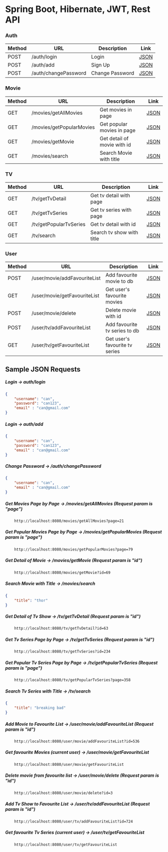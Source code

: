 # Spring Boot, Hibernate, JWT, Rest API

### Auth
| Method | URL                  | Description       | Link                    |
|--------|----------------------|-------------------|-------------------------|
| POST   | /auth/login          | Login             | [JSON](#login)          |
| POST   | /auth/add            | Sign Up           | [JSON](#signup)         |
| POST   | /auth/changePassword | Change Password   | [JSON](#changePassword) |


### Movie
| Method | URL                      | Description                 | Link                        |
|--------|--------------------------|-----------------------------|-----------------------------|
| GET    | /movies/getAllMovies     | Get movies in page          | [JSON](#getAllMovies)       |
| GET    | /movies/getPopularMovies | Get popular movies in page  | [JSON](#getPopularMovies)   |
| GET    | /movies/getMovie         | Get detail of movie with id | [JSON](#getMovieDetail)     |
| GET    | /movies/search           | Search Movie with title     | [JSON](#searchMovie)        |

### TV
| Method | URL                    | Description               | Link                        |
|--------|------------------------|---------------------------|-----------------------------|
| GET    | /tv/getTvDetail        | Get tv detail with page   | [JSON](#getTvDetail)        |
| GET    | /tv/getTvSeries        | Get tv series with page   | [JSON](#getTvSeries)        |
| GET    | /tv/getPopularTvSeries | Get tv detail with id     | [JSON](#getPopularTvSeries) |
| GET    | /tv/search             | Search tv show with title | [JSON](#searchTvShow)       |

### User
| Method | URL                          | Description                    | Link                              |
|--------|------------------------------|--------------------------------|-----------------------------------|
| POST   | /user/movie/addFavouriteList | Add favourite movie to db      | [JSON](#addMovieToFavouriteList)  |
| GET    | /user/movie/getFavouriteList | Get user's favourite movies    | [JSON](#getFavouriteMovies)       |
| POST   | /user/movie/delete           | Delete movie with id           | [JSON](#deleteMovie)              |
| POST   | /user/tv/addFavouriteList    | Add favourite tv series to db  | [JSON](#addTvShowToFavouriteList) |
| GET    | /user/tv/getFavouriteList    | Get user's favourite tv series | [JSON](#getFavouriteTvShows)      |

## Sample JSON Requests

##### <a id="login"> Login -> auth/login
```json
{
	"username": "can",
	"password": "can123",
	"email" : "can@gmail.com"
}
```
##### <a id="signup"> Login -> auth/add
```json
{
	"username": "can",
	"password": "can123",
	"email" : "can@gmail.com"
}
```
##### <a id="changePassword"> Change Password -> /auth/changePassword
```json
{
	"username": "can",
	"email" : "can@gmail.com"
}
```

##### <a id="getAllMovies"> Get Movies Page by Page -> /movies/getAllMovies (Request param is "page")
```http request
    http://localhost:8080/movies/getAllMovies?page=21
```

##### <a id="getPopularMovies"> Get Popular Movies Page by Page -> /movies/getPopularMovies (Request param is "page")
```http request
    http://localhost:8080/movies/getPopularMovies?page=79
```


##### <a id="getMovieDetail"> Get Detail of Movie -> /movies/getMovie (Request param is "id")
```http request
    http://localhost:8080/movies/getMovie?id=69
```


##### <a id="searchMovie"> Search Movie with Title -> /movies/search
```json
{
	"title": "thor"
}
```

##### <a id="getTvDetail"> Get Detail of Tv Show -> /tv/getTvDetail (Request param is "id")
```http request
    http://localhost:8080/tv/getTvDetail?id=63
```

##### <a id="getTvSeries"> Get Tv Series Page by Page -> /tv/getTvSeries (Request param is "id")
```http request
    http://localhost:8080/tv/getTvSeries?id=234
```

	

##### <a id="getPopularTvSeries"> Get Popular Tv Series Page by Page -> /tv/getPopularTvSeries (Request param is "page")
```http request
    http://localhost:8080/tv/getPopularTvSeries?page=358
```

##### <a id="searchTvShow"> Search Tv Series with Title -> /tv/search
```json
{
	"title": "breaking bad"
}
```
##### <a id="addMovieToFavouriteList"> Add Movie to Favourite List -> /user/movie/addFavouriteList (Request param is "id")
```http request
    http://localhost:8080/user/movie/addFavouriteList?id=536
```


##### <a id="getFavouriteMovies"> Get favourite Movies (current user) -> /user/movie/getFavouriteList 
```http request
    http://localhost:8080/user/movie/getFavouriteList
```


##### <a id="deleteMovie"> Delete movie from favourite list -> /user/movie/delete (Request param is "id")
```http request
    http://localhost:8080/user/movie/delete?id=3
```


##### <a id="addTvShowToFavouriteList"> Add Tv Show to Favourite List -> /user/tv/addFavouriteList (Request param is "id")
```http request
    http://localhost:8080/user/tv/addFavouriteList?id=724
```
##### <a id="getFavouriteTvShows"> Get favourite Tv Series (current user) -> /user/tv/getFavouriteList
```http request
    http://localhost:8080/user/tv/getFavouriteList
```
